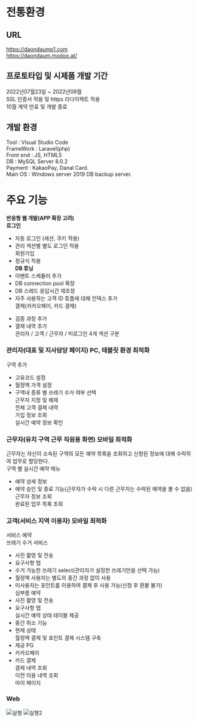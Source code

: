 # 전통환경
## URL
https://daondaump1.com  
https://daondaum.modoo.at/
## 프로토타입 및 시제품 개발 기간  
2022년07월23일 ~ 2022년09월  
SSL 인증서 적용 및 https 리다이렉트 적용  
10월 계약 만료 및 개발 종료  
## 개발 환경
Tool : Visual Studio Code  
FrameWork : Laravel(php)  
Front end : JS, HTML5  
DB : MySQL Server 8.0.2  
Payment : KakaoPay, Danal Card.  
Main OS : Windows server 2019
DB backup server.  
# 주요 기능
**반응형 웹 개발(APP 확장 고려)**  
**로그인**  
* 자동 로그인 (세션, 쿠키 적용)   
* 관리 섹션별 별도 로그인 적용  
회원가입  
* 정규식 적용   
**DB 튜닝**   
* 이벤트 스케쥴러 추가  
* DB connection pool 확장   
* DB 스레드 응답시간 재조정   
* 자주 사용하는 고객 ID 튜플에 대해 인덱스 추가   
결제(카카오페이, 카드 결제)   
+ 검증 과정 추가   
+ 결제 내역 추가  
관리자 / 고객 / 근무자 / 미로그인 4개 섹션 구분  
### 관리자(대표 및 지사담당 페이지) PC, 태블릿 환경 최적화  
구역 추가  
+ 고유코드 설정  
+ 월정액 가격 설정  
+ 구역내 종류 별 쓰레기 수거 여부 선택    
근무자 지정 및 해제  
전체 고객 결제 내역  
가입 정보 조회  
실시간 예약 정보 확인
### 근무자(유치 구역 근무 직원용 화면) 모바일 최적화   
근무자는 자신이 소속된 구역의 모든 예약 목록을 조회하고 신청된 정보에 대해 수락하여 업무로 할당한다.  
구역 별 실시간 예약 메뉴   
+ 예약 상세 정보  
+ 예약 승인 및 종료 기능(근무자가 수락 시 다른 근무자는 수락된 예약을 볼 수 없음)   
근무자 정보 조회   
완료된 업무 목록 조회    
### 고객(서비스 지역 이용자) 모바일 최적화
서비스 예약  
쓰레기 수거 서비스  
+ 사진 촬영 및 전송  
+ 요구사항 탭  
+ 수거 가능한 쓰레기 select(관리자가 설정한 쓰레기만을 선택 가능)  
+ 월정액 사용자는 별도의 중간 과정 없이 사용  
+ 미사용자는 포인트를 이용하여 결제 후 사용 가능(신청 후 환불 불가)  
심부름 예약  
+ 사진 촬영 및 전송  
+ 요구사항 탭  
실시간 예약 상태 테이블 제공  
+ 중간 취소 기능  
+ 현재 상태  
월정액 결제 및 포인트 결제 시스템 구축  
+ 제공 PG  
+ 카카오페이  
+ 카드 결제  
결제 내역 조회    
이전 이용 내역 조회  
마이 페이지  
### Web  
![실행](https://user-images.githubusercontent.com/83262616/197216629-b87fa147-8d09-4761-8626-565647b92f40.JPG)
![실행2](https://user-images.githubusercontent.com/83262616/197216641-dfc74281-83c0-4247-87b4-a5b53cb9f2eb.JPG)
